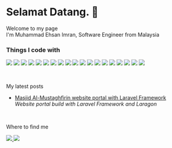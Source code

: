<h1>Selamat Datang. 👋</h1>
<p>Welcome to my page <br> I'm Muhammad Ehsan Imran, Software Engineer from Malaysia</p>
<!-- <p align="center">
  <a href="https://skillicons.dev">
    <img src="https://skillicons.dev/icons?i=cpp,cs,java,py,dotnet,laravel,php,html,css,bootstrap,js,jquery,git,postman,mysql" />
  </a>
</p> -->
<h3>Things I code with</h3>
<p>
  <img src="https://img.shields.io/badge/C%23-239120?style=for-the-badge&logo=csharp&logoColor=white" />
  <img src="https://img.shields.io/badge/C%2B%2B-00599C?style=for-the-badge&logo=c%2B%2B&logoColor=white" />
  <img src="https://img.shields.io/badge/CSS3-1572B6?style=for-the-badge&logo=css3&logoColor=white" />
  <img src="https://img.shields.io/badge/HTML5-E34F26?style=for-the-badge&logo=html5&logoColor=white" />
  <img src="https://img.shields.io/badge/JavaScript-323330?style=for-the-badge&logo=javascript&logoColor=F7DF1E" />
  <img src="https://img.shields.io/badge/json-5E5C5C?style=for-the-badge&logo=json&logoColor=white" />
  <img src="https://img.shields.io/badge/PHP-777BB4?style=for-the-badge&logo=php&logoColor=white" />
  <img src="https://img.shields.io/badge/Python-FFD43B?style=for-the-badge&logo=python&logoColor=blue" />
  <img src="https://img.shields.io/badge/Java-323330?style=for-the-badge&logo=java&logoColor=F7DF1E" />
  <img src="https://img.shields.io/badge/.NET-512BD4?style=for-the-badge&logo=dotnet&logoColor=white" />
  <img src="https://img.shields.io/badge/jQuery-0769AD?style=for-the-badge&logo=jquery&logoColor=white" />
  <img src="https://img.shields.io/badge/Laragon-0E83CD?style=for-the-badge&logo=Laragon&logoColor=white" />
  <img src="https://img.shields.io/badge/Laravel-FF2D20?style=for-the-badge&logo=laravel&logoColor=white" />
  <img src="https://img.shields.io/badge/Bootstrap-563D7C?style=for-the-badge&logo=bootstrap&logoColor=white" />
  <img src="https://img.shields.io/badge/MySQL-005C84?style=for-the-badge&logo=mysql&logoColor=white" />
  <img src="https://img.shields.io/badge/SQL-005C84?style=for-the-badge&logo=sql&logoColor=white" />
  <img src="https://img.shields.io/badge/MSSQL-005C84?style=for-the-badge&logo=sql&logoColor=white" />
  <img src="https://img.shields.io/badge/TSQL-005C84?style=for-the-badge&logo=sql&logoColor=white" />
  <img src="https://img.shields.io/badge/Microsoft%20SQL%20Server-CC2927?style=for-the-badge&logo=microsoft%20sql%20server&logoColor=white" />
</p>
<br>
<p>My latest posts</p>
<ul>
  <li>
    <p>
      <a href="https://github.com/da-imran/masjid-portal">Masjid Al-Mustaghfirin website portal with Laravel Framework</a><br>
      <i>Website portal build with Laravel Framework and Laragon</i>
    </p>
  </li>
</ul>
<br>
<p>Where to find me</p>
<p>
  <a href="https://www.linkedin.com/in/ehsan-imran/">
    <img src="https://img.shields.io/badge/LinkedIn-0077B5?style=for-the-badge&logo=linkedin&logoColor=white" />
  </a>
  <a href="https://github.com/da-imran/">
    <img src="https://img.shields.io/badge/GitHub-000000?style=for-the-badge&logo=github&logoColor=white" />
  </a>
</p>


